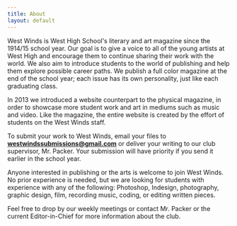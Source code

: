 ```yaml
---
title: About
layout: default
---
```

West Winds is West High School's literary and art magazine since the 1914/15 school year. Our goal is to give a voice to all of the young artists at West High and encourage them to continue sharing their work with the world. We also aim to introduce students to the world of publishing and help them explore possible career paths. We publish a full color magazine at the end of the school year; each issue has its own personality, just like each graduating class.

In 2013 we introduced a website counterpart to the physical magazine, in order to showcase more student work and art in mediums such as music and video. Like the magazine, the entire website is created by the effort of students on the West Winds staff.

To submit your work to West Winds, email your files to **westwindssubmissions@gmail.com** or deliver your writing to our club supervisor, Mr. Packer. Your submission will have priority if you send it earlier in the school year.

Anyone interested in publishing or the arts is welcome to join West Winds. No prior experience is needed, but we are looking for students with experience with any of the following: Photoshop, Indesign, photography, graphic design, film, recording music, coding, or editing written pieces.

Feel free to drop by our weekly meetings or contact Mr. Packer or the current Editor-in-Chief for more information about the club.